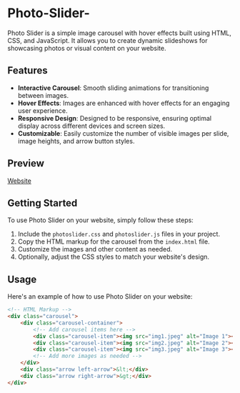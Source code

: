 # Photo-Slider-

Photo Slider is a simple image carousel with hover effects built using HTML, CSS, and JavaScript. It allows you to create dynamic slideshows for showcasing photos or visual content on your website.

## Features

- **Interactive Carousel**: Smooth sliding animations for transitioning between images.
- **Hover Effects**: Images are enhanced with hover effects for an engaging user experience.
- **Responsive Design**: Designed to be responsive, ensuring optimal display across different devices and screen sizes.
- **Customizable**: Easily customize the number of visible images per slide, image heights, and arrow button styles.

## Preview

[Website](https://devender-008.github.io/Photo-Slider-/)

## Getting Started

To use Photo Slider on your website, simply follow these steps:

1. Include the `photoslider.css` and `photoslider.js` files in your project.
2. Copy the HTML markup for the carousel from the `index.html` file.
3. Customize the images and other content as needed.
4. Optionally, adjust the CSS styles to match your website's design.

## Usage

Here's an example of how to use Photo Slider on your website:

```html
<!-- HTML Markup -->
<div class="carousel">
    <div class="carousel-container">
        <!-- Add carousel items here -->
        <div class="carousel-item"><img src="img1.jpeg" alt="Image 1"></div>
        <div class="carousel-item"><img src="img2.jpeg" alt="Image 2"></div>
        <div class="carousel-item"><img src="img3.jpeg" alt="Image 3"></div>
        <!-- Add more images as needed -->
    </div>
    <div class="arrow left-arrow">&lt;</div>
    <div class="arrow right-arrow">&gt;</div>
</div>
